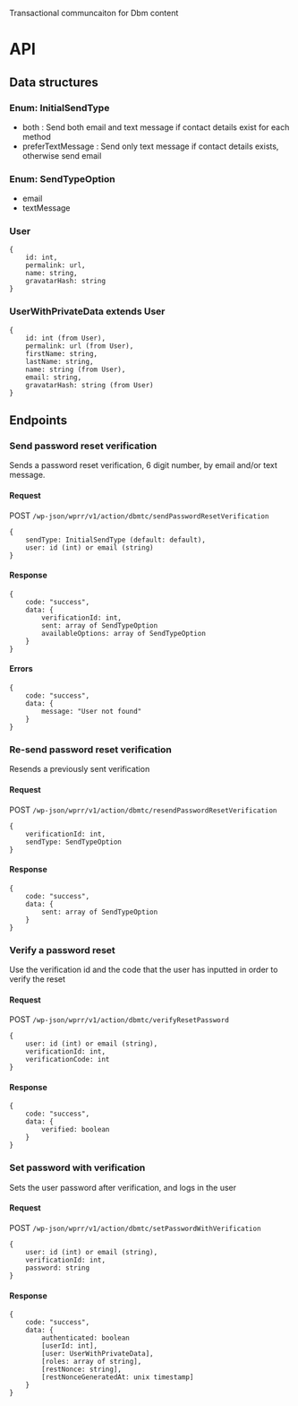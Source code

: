 Transactional communcaiton for Dbm content

# API

## Data structures

### Enum: InitialSendType

- both : Send both email and text message if contact details exist for each method
- preferTextMessage : Send only text message if contact details exists, otherwise send email

### Enum: SendTypeOption

- email
- textMessage

### User

```
{
	id: int,
	permalink: url,
	name: string,
	gravatarHash: string
}
```

### UserWithPrivateData extends User

```
{
	id: int (from User),
	permalink: url (from User),
	firstName: string,
	lastName: string,
	name: string (from User),
	email: string,
	gravatarHash: string (from User)
}
```

## Endpoints

### Send password reset verification

Sends a password reset verification, 6 digit number, by email and/or text message.

#### Request

POST `/wp-json/wprr/v1/action/dbmtc/sendPasswordResetVerification`

```
{
	sendType: InitialSendType (default: default),
	user: id (int) or email (string)
}
```

#### Response

```
{
	code: "success",
	data: {
		verificationId: int,
		sent: array of SendTypeOption
		availableOptions: array of SendTypeOption
	}
}
```

#### Errors

```
{
	code: "success",
	data: {
		message: "User not found"
	}
}
```

### Re-send password reset verification

Resends a previously sent verification

#### Request

POST `/wp-json/wprr/v1/action/dbmtc/resendPasswordResetVerification`

```
{
	verificationId: int,
	sendType: SendTypeOption
}
```

#### Response

```
{
	code: "success",
	data: {
		sent: array of SendTypeOption
	}
}
```

### Verify a password reset

Use the verification id and the code that the user has inputted in order to verify the reset

#### Request

POST `/wp-json/wprr/v1/action/dbmtc/verifyResetPassword`

```
{
	user: id (int) or email (string),
	verificationId: int,
	verificationCode: int
}
```

#### Response

```
{
	code: "success",
	data: {
		verified: boolean
	}
}
```

### Set password with verification

Sets the user password after verification, and logs in the user

#### Request

POST `/wp-json/wprr/v1/action/dbmtc/setPasswordWithVerification`

```
{
	user: id (int) or email (string),
	verificationId: int,
	password: string
}
```

#### Response

```
{
	code: "success",
	data: {
		authenticated: boolean
		[userId: int],
		[user: UserWithPrivateData],
		[roles: array of string],
		[restNonce: string],
		[restNonceGeneratedAt: unix timestamp]
	}
}
```